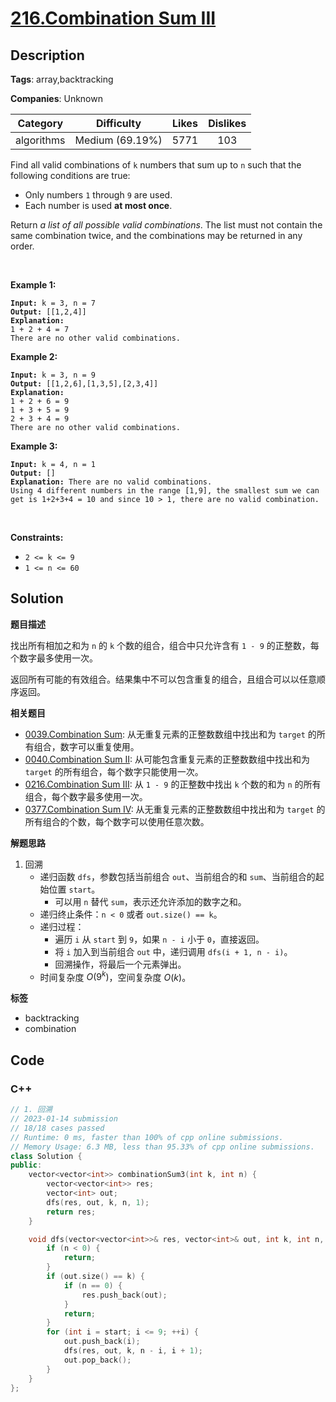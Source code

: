 # [216.Combination Sum III](https://leetcode.com/problems/combination-sum-iii/description/)

## Description

**Tags**: array,backtracking

**Companies**: Unknown

|  Category  |   Difficulty    | Likes | Dislikes |
| :--------: | :-------------: | :---: | :------: |
| algorithms | Medium (69.19%) | 5771  |   103    |

<p>Find all valid combinations of <code>k</code> numbers that sum up to <code>n</code> such that the following conditions are true:</p>
<ul>
  <li>Only numbers <code>1</code> through <code>9</code> are used.</li>
  <li>Each number is used <strong>at most once</strong>.</li>
</ul>
<p>Return <em>a list of all possible valid combinations</em>. The list must not contain the same combination twice, and the combinations may be returned in any order.</p>
<p>&nbsp;</p>
<p><strong class="example">Example 1:</strong></p>
<pre><code><strong>Input:</strong> k = 3, n = 7
<strong>Output:</strong> [[1,2,4]]
<strong>Explanation:</strong>
1 + 2 + 4 = 7
There are no other valid combinations.</code></pre>
<p><strong class="example">Example 2:</strong></p>
<pre><code><strong>Input:</strong> k = 3, n = 9
<strong>Output:</strong> [[1,2,6],[1,3,5],[2,3,4]]
<strong>Explanation:</strong>
1 + 2 + 6 = 9
1 + 3 + 5 = 9
2 + 3 + 4 = 9
There are no other valid combinations.</code></pre>
<p><strong class="example">Example 3:</strong></p>
<pre><code><strong>Input:</strong> k = 4, n = 1
<strong>Output:</strong> []
<strong>Explanation:</strong> There are no valid combinations.
Using 4 different numbers in the range [1,9], the smallest sum we can get is 1+2+3+4 = 10 and since 10 &gt; 1, there are no valid combination.</code></pre>
<p>&nbsp;</p>
<p><strong>Constraints:</strong></p>
<ul>
  <li><code>2 &lt;= k &lt;= 9</code></li>
  <li><code>1 &lt;= n &lt;= 60</code></li>
</ul>

## Solution

**题目描述**

找出所有相加之和为 `n` 的 `k` 个数的组合，组合中只允许含有 `1 - 9` 的正整数，每个数字最多使用一次。

返回所有可能的有效组合。结果集中不可以包含重复的组合，且组合可以以任意顺序返回。

**相关题目**

- [0039.Combination Sum](0039.combination-sum.md): 从无重复元素的正整数数组中找出和为 `target` 的所有组合，数字可以重复使用。
- [0040.Combination Sum II](0040.combination-sum-ii.md): 从可能包含重复元素的正整数数组中找出和为 `target` 的所有组合，每个数字只能使用一次。
- [0216.Combination Sum III](0216.combination-sum-iii.md): 从 `1 - 9` 的正整数中找出 `k` 个数的和为 `n` 的所有组合，每个数字最多使用一次。
- [0377.Combination Sum IV](0377.combination-sum-iv.md): 从无重复元素的正整数数组中找出和为 `target` 的所有组合的个数，每个数字可以使用任意次数。

**解题思路**

1. 回溯
   - 递归函数 `dfs`，参数包括当前组合 `out`、当前组合的和 `sum`、当前组合的起始位置 `start`。
     - 可以用 `n` 替代 `sum`，表示还允许添加的数字之和。
   - 递归终止条件：`n < 0` 或者 `out.size() == k`。
   - 递归过程：
     - 遍历 `i` 从 `start` 到 `9`，如果 `n - i` 小于 `0`，直接返回。
     - 将 `i` 加入到当前组合 `out` 中，递归调用 `dfs(i + 1, n - i)`。
     - 回溯操作，将最后一个元素弹出。
   - 时间复杂度 $O(9^k)$，空间复杂度 $O(k)$。

**标签**

- backtracking
- combination

<!-- code start -->
## Code

### C++

```cpp
// 1. 回溯
// 2023-01-14 submission
// 18/18 cases passed
// Runtime: 0 ms, faster than 100% of cpp online submissions.
// Memory Usage: 6.3 MB, less than 95.33% of cpp online submissions.
class Solution {
public:
    vector<vector<int>> combinationSum3(int k, int n) {
        vector<vector<int>> res;
        vector<int> out;
        dfs(res, out, k, n, 1);
        return res;
    }

    void dfs(vector<vector<int>>& res, vector<int>& out, int k, int n, int start) {
        if (n < 0) {
            return;
        }
        if (out.size() == k) {
            if (n == 0) {
                res.push_back(out);
            }
            return;
        }
        for (int i = start; i <= 9; ++i) {
            out.push_back(i);
            dfs(res, out, k, n - i, i + 1);
            out.pop_back();
        }
    }
};
```

<!-- code end -->
